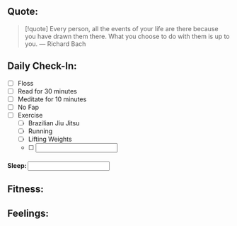 
## Quote:
> [!quote] Every person, all the events of your life are there because you have drawn them there. What you choose to do with them is up to you.
> — Richard Bach


## Daily Check-In:
- [ ] Floss
- [ ] Read for 30 minutes
- [ ] Meditate for 10 minutes
- [ ] No Fap
- [ ] Exercise 
	- [ ] Brazilian Jiu Jitsu
	- [ ] Running
	- [ ] Lifting Weights
	- [ ] <input type="text" id="workout" />
#### Sleep: <input type="int" id="sleep" />


## Fitness:


## Feelings:






